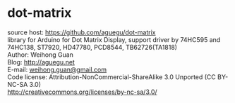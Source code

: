 dot-matrix
==========

source host: https://github.com/aguegu/dot-matrix
<br />
library for Arduino for Dot Matrix Display, support driver by 74HC595 and 74HC138, ST7920, HD47780, PCD8544, TB62726(TA1818)
<br />
Author: Weihong Guan
<br />
Blog: http://aguegu.net
<br />
E-mail: weihong.guan@gmail.com
<br />
Code license: Attribution-NonCommercial-ShareAlike 3.0 Unported (CC BY-NC-SA 3.0)
<br />
http://creativecommons.org/licenses/by-nc-sa/3.0/
<br />


